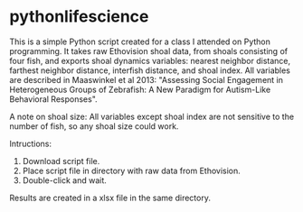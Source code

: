 # pythonlifescience

This is a simple Python script created for a class I attended on Python programming. It takes raw Ethovision shoal data, from shoals consisting of four fish, and exports shoal dynamics variables: nearest neighbor distance, farthest neighbor distance, interfish distance, and shoal index. All variables are described in Maaswinkel et al 2013: "Assessing Social Engagement in Heterogeneous Groups of Zebrafish: A New Paradigm for Autism-Like Behavioral Responses".

A note on shoal size: All variables except shoal index are not sensitive to the number of fish, so any shoal size could work.

Intructions:

1) Download script file.
2) Place script file in directory with raw data from Ethovision.
3) Double-click and wait.

Results are created in a xlsx file in the same directory.
